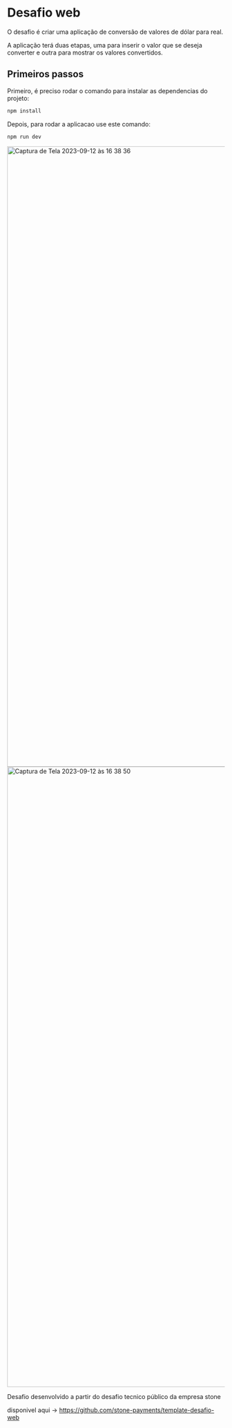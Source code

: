 
# Desafio web

O desafio é criar uma aplicação de conversão de valores de dólar para real.

A aplicação terá duas etapas, uma para inserir o valor que se deseja converter e outra para mostrar os valores convertidos.

## Primeiros passos

Primeiro, é preciso rodar o comando para instalar as dependencias do projeto:

```bash
npm install

```

Depois, para rodar a  aplicacao use este comando:

```bash
npm run dev
```



<img width="1438" alt="Captura de Tela 2023-09-12 às 16 38 36" src="https://github.com/palbarnaz/desafio-stone/assets/110476307/7d3489e0-4d6f-44a9-b216-c91d3bdb7c01">
<img width="1438" alt="Captura de Tela 2023-09-12 às 16 38 50" src="https://github.com/palbarnaz/desafio-stone/assets/110476307/94f9ee23-674a-4a0e-988a-c756e2a77a4b">




Desafio desenvolvido a partir do desafio tecnico público da empresa stone

disponivel aqui -> https://github.com/stone-payments/template-desafio-web 
